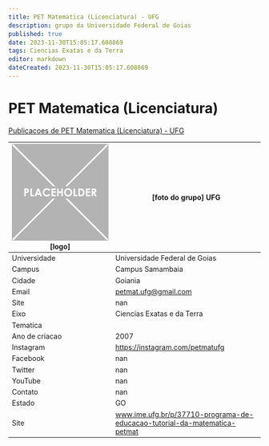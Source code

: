 ```yaml
---
title: PET Matematica (Licenciatura) - UFG
description: grupo da Universidade Federal de Goias
published: true
date: 2023-11-30T15:05:17.608869
tags: Ciencias Exatas e da Terra
editor: markdown
dateCreated: 2023-11-30T15:05:17.608869
---
```


# PET Matematica (Licenciatura)

[Publicacoes de PET Matematica (Licenciatura) - UFG](/atividade/288PETMatematicaLicenciaturaUFG/feed)

| ![placeholder.png](/placeholder.png) [logo] | [foto do grupo] UFG         |
| ------------------------------------------- | ------------------------------------------------- |
| Universidade                                | Universidade Federal de Goias      |
| Campus                                      | Campus Samambaia            |
| Cidade                                      | Goiania             |
| Email                                       | petmat.ufg@gmail.com             |
| Site                                        | nan              |
| Eixo                                        | Ciencias Exatas e da Terra              |
| Tematica                                    |           |
| Ano de criacao                              | 2007        |
| Instagram                                   | https://instagram.com/petmatufg         |
| Facebook                                    | nan          |
| Twitter                                     | nan           |
| YouTube                                     | nan           |
| Contato                                     | nan         |
| Estado                                      |  GO            |
| Site                                        | www.ime.ufg.br/p/37710-programa-de-educacao-tutorial-da-matematica-petmat |
